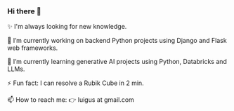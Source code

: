 ### Hi there 👋

<!--
**luigus/luigus** is a ✨ _special_ ✨ repository because its `README.md` (this file) appears on your GitHub profile.
-->

✨ I'm always looking for new knowledge.

🔭 I’m currently working on backend Python projects using Django and Flask web frameworks.

🌱 I’m currently learning generative AI projects using Python, Databricks and LLMs.

⚡ Fun fact: I can resolve a Rubik Cube in 2 min.

📫 How to reach me:  👉 luigus at gmail.com
